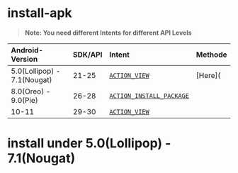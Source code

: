 # install-apk

>**Note: You need different Intents for different API Levels**

| Android-Version             | SDK/API | Intent                                                                                                            | Methode |
|:----------------------------|:--------|:------------------------------------------------------------------------------------------------------------------|:--------|
| 5.0(Lollipop) - 7.1(Nougat) | 21-25   | [`ACTION_VIEW`](https://developer.android.com/reference/android/content/Intent#ACTION_VIEW)                       | [Here](
| 8.0(Oreo) - 9.0(Pie)        | 26-28   | [`ACTION_INSTALL_PACKAGE`](https://developer.android.com/reference/android/content/Intent#ACTION_INSTALL_PACKAGE) |
| 10-11                       | 29-30   | [`ACTION_VIEW`](https://developer.android.com/reference/android/content/Intent#ACTION_VIEW)                       |
    
# install under 5.0(Lollipop) - 7.1(Nougat)
